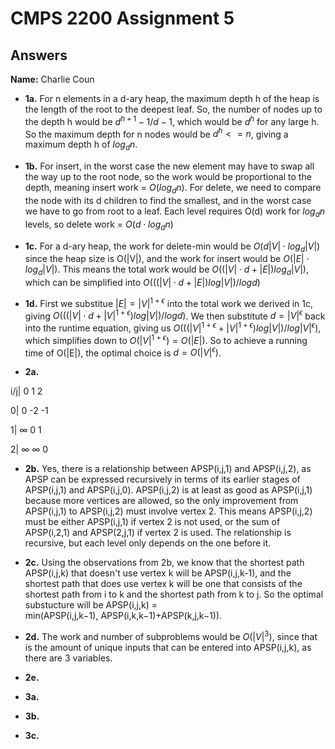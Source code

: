 # CMPS 2200 Assignment 5
## Answers

**Name:** Charlie Coun






- **1a.** For n elements in a d-ary heap, the maximum depth h of the heap is the length of the root to the deepest leaf. So, the number of nodes up to the depth h would be $d^{h+1}-1/{d-1}$, which would be $d^{h}$ for any large h. So the maximum depth for n nodes would be $d^{h} <= n$, giving a maximum depth h of $log{_d}{n}$.


- **1b.** For insert, in the worst case the new element may have to swap all the way up to the root node, so the work would be proportional to the depth, meaning insert work = $O(log{_d}{n})$. For delete, we need to compare the node with its d children to find the smallest, and in the worst case we have to go from root to a leaf. Each level requires O(d) work for $log{_d}{n}$ levels, so delete work = $O(d⋅log{_d}{n})$


- **1c.** For a d-ary heap, the work for delete-min would be $O(d|V|⋅log{_d}{|V|})$ since the heap size is O(|V|), and the work for insert would be $O(|E|⋅log{_d}{|V|})$. This means the total work would be $O((|V|⋅d+|E|)log{_d}{|V|})$, which can be simplified into $O(((|V|⋅d+|E|)log|V|)/log{d})$

- **1d.** First we substitue $|E| = |V|^{1+ϵ}$ into the total work we derived in 1c, giving $O(((|V|⋅d+|V|^{1+ϵ})log|V|)/log{d})$. We then substitute $d = |V|^{ϵ}$ back into the runtime equation, giving us $O(((|V|^{1+ϵ}+|V|^{1+ϵ})log|V|)/log|V|^{ϵ})$, which simplifies down to $O(|V|^{1+ϵ}) = O(|E|)$. So to achieve a running time of O(|E|), the optimal choice is $d = O(|V|^{ϵ})$.


- **2a.** ​

i/j|
0
1
2

0|
0 
-2 
-1


1|
∞ 
0 
1

2|
∞ 
∞ 
0
​


- **2b.** Yes, there is a relationship between APSP(i,j,1) and APSP(i,j,2), as APSP can be expressed recursively in terms of its earlier stages of APSP(i,j,1) and APSP(i,j,0). APSP(i,j,2) is at least as good as APSP(i,j,1) because more vertices are allowed, so the only improvement from APSP(i,j,1) to APSP(i,j,2) must involve vertex 2. This means APSP(i,j,2) must be either APSP(i,j,1) if vertex 2 is not used, or the sum of APSP(i,2,1) and APSP(2,j,1) if vertex 2 is used. The relationship is recursive, but each level only depends on the one before it.


- **2c.** Using the observations from 2b, we know that the shortest path APSP(i,j,k) that doesn't use vertex k will be APSP(i,j,k-1), and the shortest path that does use vertex k will be one that consists of the shortest path from i to k and the shortest path from k to j. So the optimal substucture will be APSP(i,j,k) = min(APSP(i,j,k−1), APSP(i,k,k−1)+APSP(k,j,k−1)).

- **2d.** The work and number of subproblems would be $O(|V|^{3})$, since that is the amount of unique inputs that can be entered into APSP(i,j,k), as there are 3 variables.

- **2e.**



- **3a.**


- **3b.**


- **3c.**
